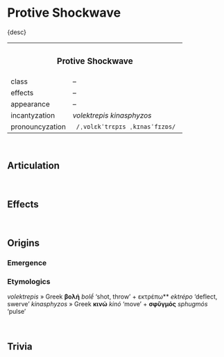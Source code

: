 # Protive Shockwave

{desc}


<table>
  <tr>
    <th colspan="2"> <h3> Protive Shockwave </h3> </th>
  </tr>
  <tr>
    <td> class </td>
    <td> – </td>
  </th>
  <tr>
    <td> effects </td>
    <td> – </td>
  </tr>
  <tr>
    <td> appearance </td>
    <td> – </td>
  </tr>
  <tr>
    <td> incantyzation </td>
    <td> <em> volektrepis kinasphyzos </em> </td>
  </tr>
  <tr>
    <td> pronouncyzation </td>
    <td> <code> /ˌvɒlɛkˈtrɛpɪs ˌkɪnasˈfɪzɒs/ </code> </td>
  </tr>
</table>


<br>


## Articulation


<br>


## Effects


<br>


## Origins

### Emergence

### Etymologics
*volektrepis* » Greek **βολή** *bolḗ* ‘shot, throw’ + εκτρέπω** *ektrépo* ‘deflect, swerve’
*kinasphyzos* » Greek **κινώ** *kinó* ‘move’ + **σφῠγμός** *sphugmós* ‘pulse’


<br>


## Trivia
